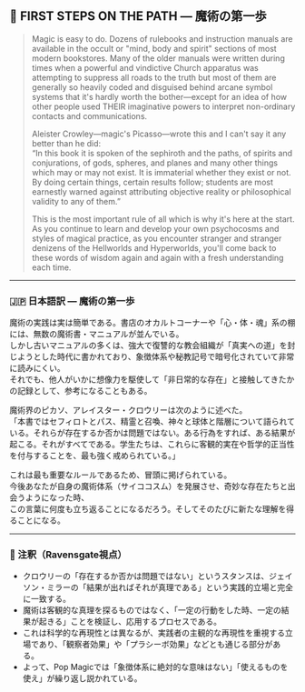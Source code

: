 ## 🧙 FIRST STEPS ON THE PATH — 魔術の第一歩

> Magic is easy to do. Dozens of rulebooks and instruction manuals are available in the occult or "mind, body and spirit" sections of most modern bookstores. Many of the older manuals were written during times when a powerful and vindictive Church apparatus was attempting to suppress all roads to the truth but most of them are generally so heavily coded and disguised behind arcane symbol systems that it's hardly worth the bother—except for an idea of how other people used THEIR imaginative powers to interpret non-ordinary contacts and communications.
>
> Aleister Crowley—magic's Picasso—wrote this and I can't say it any better than he did:  
> “In this book it is spoken of the sephiroth and the paths, of spirits and conjurations, of gods, spheres, and planes and many other things which may or may not exist. It is immaterial whether they exist or not. By doing certain things, certain results follow; students are most earnestly warned against attributing objective reality or philosophical validity to any of them.”
>
> This is the most important rule of all which is why it's here at the start. As you continue to learn and develop your own psychocosms and styles of magical practice, as you encounter stranger and stranger denizens of the Hellworlds and Hyperworlds, you'll come back to these words of wisdom again and again with a fresh understanding each time.

---

### 🇯🇵 日本語訳 — 魔術の第一歩

魔術の実践は実は簡単である。書店のオカルトコーナーや「心・体・魂」系の棚には、無数の魔術書・マニュアルが並んでいる。  
しかし古いマニュアルの多くは、強大で復讐的な教会組織が「真実への道」を封じようとした時代に書かれており、象徴体系や秘教記号で暗号化されていて非常に読みにくい。  
それでも、他人がいかに想像力を駆使して「非日常的な存在」と接触してきたかの記録として、参考になることもある。

魔術界のピカソ、アレイスター・クロウリーは次のように述べた。  
「本書ではセフィロトとパス、精霊と召喚、神々と球体と階層について語られている。それらが存在するか否かは問題ではない。ある行為をすれば、ある結果が起こる。それがすべてである。学生たちは、これらに客観的実在や哲学的正当性を付与することを、最も強く戒められている。」

これは最も重要なルールであるため、冒頭に掲げられている。  
今後あなたが自身の魔術体系（サイココスム）を発展させ、奇妙な存在たちと出会うようになった時、  
この言葉に何度も立ち返ることになるだろう。そしてそのたびに新たな理解を得ることになる。

---

### 🐌 注釈（Ravensgate視点）

- クロウリーの「存在するか否かは問題ではない」というスタンスは、ジェイソン・ミラーの「結果が出ればそれが真理である」という実践的立場と完全に一致する。
- 魔術は客観的な真理を探るものではなく、「一定の行動をした時、一定の結果が起きる」ことを検証し、応用するプロセスである。
- これは科学的な再現性とは異なるが、実践者の主観的な再現性を重視する立場であり、「観察者効果」や「プラシーボ効果」などとも通じる部分がある。
- よって、Pop Magicでは「象徴体系に絶対的な意味はない」「使えるものを使え」が繰り返し説かれている。

